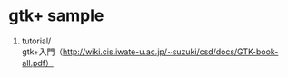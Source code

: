 gtk+ sample
===========

1. tutorial/  
gtk+入門（http://wiki.cis.iwate-u.ac.jp/~suzuki/csd/docs/GTK-book-all.pdf）
